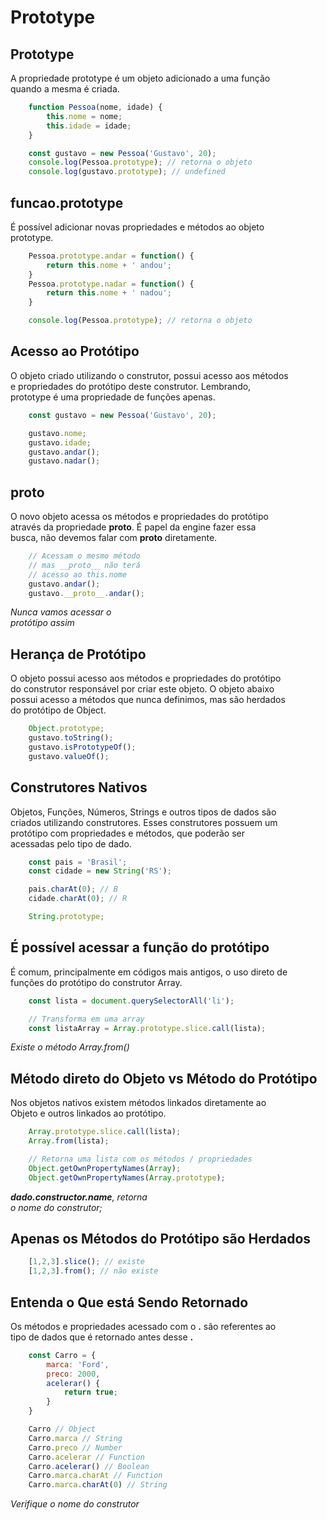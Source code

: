 # Prototype

## Prototype

A propriedade prototype é um objeto adicionado a uma função <br>
quando a mesma é criada.

```js
    function Pessoa(nome, idade) {
        this.nome = nome;
        this.idade = idade;
    }

    const gustavo = new Pessoa('Gustavo', 20);
    console.log(Pessoa.prototype); // retorna o objeto
    console.log(gustavo.prototype); // undefined
```

## funcao.prototype

É possível adicionar novas propriedades e métodos ao objeto <br>
prototype.

```js
    Pessoa.prototype.andar = function() {
        return this.nome + ' andou';
    }
    Pessoa.prototype.nadar = function() {
        return this.nome + ' nadou';
    }

    console.log(Pessoa.prototype); // retorna o objeto
```

## Acesso ao Protótipo

O objeto criado utilizando o construtor, possui acesso aos métodos <br>
e propriedades do protótipo deste construtor. Lembrando, <br>
prototype é uma propriedade de funções apenas.

```js
    const gustavo = new Pessoa('Gustavo', 20);

    gustavo.nome;
    gustavo.idade;
    gustavo.andar();
    gustavo.nadar();
```

## proto

O novo objeto acessa os métodos e propriedades do protótipo <br>
através da propriedade **__proto__**. É papel da engine fazer essa <br>
busca, não devemos falar com **__proto__** diretamente.

```js
    // Acessam o mesmo método
    // mas __proto__ não terá
    // acesso ao this.nome
    gustavo.andar();
    gustavo.__proto__.andar();
```

*Nunca vamos acessar o* <br>
*protótipo assim*

## Herança de Protótipo

O objeto possui acesso aos métodos e propriedades do protótipo <br>
do construtor responsável por criar este objeto. O objeto abaixo <br>
possui acesso a métodos que nunca definimos, mas são herdados <br>
do protótipo de Object.

```js
    Object.prototype;
    gustavo.toString();
    gustavo.isPrototypeOf();
    gustavo.valueOf();
```

## Construtores Nativos

Objetos, Funções, Números, Strings e outros tipos de dados são <br>
criados utilizando construtores. Esses construtores possuem um <br>
protótipo com propriedades e métodos, que poderão ser <br>
acessadas pelo tipo de dado.

```js
    const pais = 'Brasil';
    const cidade = new String('RS');

    pais.charAt(0); // B
    cidade.charAt(0); // R

    String.prototype;
```

## É possível acessar a função do protótipo

É comum, principalmente em códigos mais antigos, o uso direto de <br>
funções do protótipo do construtor Array.

```js
    const lista = document.querySelectorAll('li');

    // Transforma em uma array
    const listaArray = Array.prototype.slice.call(lista);
```

*Existe o método Array.from()*

## Método direto do Objeto vs Método do Protótipo

Nos objetos nativos existem métodos linkados diretamente ao <br>
Objeto e outros linkados ao protótipo.

```js
    Array.prototype.slice.call(lista);
    Array.from(lista);

    // Retorna uma lista com os métodos / propriedades
    Object.getOwnPropertyNames(Array);
    Object.getOwnPropertyNames(Array.prototype);
```

*__dado.constructor.name__, retorna* <br>
*o nome do construtor;*

## Apenas os Métodos do Protótipo são Herdados

```js
    [1,2,3].slice(); // existe
    [1,2,3].from(); // não existe
```

## Entenda o Que está Sendo Retornado

Os métodos e propriedades acessado com o **.** são referentes ao <br>
tipo de dados que é retornado antes desse **.**

```js
    const Carro = {
        marca: 'Ford',
        preco: 2000,
        acelerar() {
            return true;
        }
    }

    Carro // Object
    Carro.marca // String
    Carro.preco // Number
    Carro.acelerar // Function
    Carro.acelerar() // Boolean
    Carro.marca.charAt // Function
    Carro.marca.charAt(0) // String
```

*Verifique o nome do construtor*